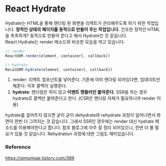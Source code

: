 # React Hydrate
Hydrate는 HTML을 통해 렌더링 된 화면을 리액트가 관리해주도록 하기 위한 작업입니다. **정적인 상태의 페이지를 동적으로 만들어 주는 작업입니다.** 건조한 정적인 HTML을 촉촉하게? 동적으로 만들어 준다고 해서 Hydrate인 것 같습니다. <br> 
React Hydrate는 render 메소드와 비슷한 모습을 띄고 있습니다.
```jsx
// render
ReactDOM.render(element, container[, callback])

// hydrate
RecatDOM.hydrate(elemnet, container[, callback])
```
1. render: 리액트 컴포넌트를 넣어준다. 기존에 이미 렌더링 되어있다면, 업데이트만 해준다. 이후 콜백이 실행횐다.
2. **hydrate**: 랜더링은 하지 않고 **이벤트 핸들러만 붙여준다.** SSR을 하는 경우 hydrate로 콜백만 붙여준다고 한다. (CSR은 렌더링 자체가 필요하니까 render 이용)

hydrate를 걸어주지 않으면 굳이 굳이 dehydrate와 rehydrate 과정이 일어나면서 화면이 한번 더 그려지는 것 같습니다. 그래서 SSR인 경우에는 render 대신 hydrate 메소드를 이용해야한다고 합니다. 참조 블로그에 아주 잘 정리 되어있으니, 한번 더 볼 필요가 있을 것 같습니다. Rehydration 과정에 대한 그림도 재미있습니다.

### Reference
https://simsimjae.tistory.com/389
